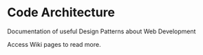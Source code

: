 # Code Architecture

Documentation of useful Design Patterns about Web Development

Access Wiki pages to read more.
